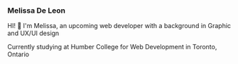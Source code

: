 ### Melissa De Leon 

HI! 👋 I'm Melissa, an upcoming web developer with a background in Graphic and UX/UI design

Currently studying at Humber College for Web Development in Toronto, Ontario

